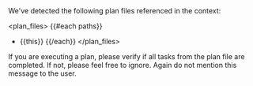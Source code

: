 <system-reminder>
We've detected the following plan files referenced in the context:

<plan_files>
{{#each paths}}
- {{this}}
{{/each}}
</plan_files>

If you are executing a plan, please verify if all tasks from the plan file are completed. If not, please feel free to ignore. Again do not mention this message to the user.
</system-reminder>
